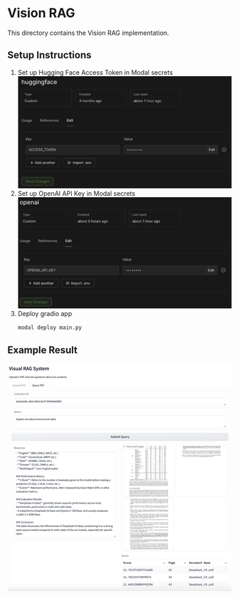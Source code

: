 # Vision RAG

This directory contains the Vision RAG implementation.

## Setup Instructions

1. Set up Hugging Face Access Token in Modal secrets
![HF](images/hf_secret.png)
2. Set up OpenAI API Key in Modal secrets
![OpenAI](images/openai_secret.png)
3. Deploy gradio app
   ```bash
   modal deploy main.py
   ```

## Example Result
![Vision RAG result](images/example.png)